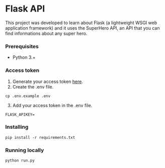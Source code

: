 # Flask API

This project was developed to learn about Flask (a lightweight WSGI web application framework) and it uses the SuperHero API, an API that you can find informations about any super hero.

### Prerequisites
- Python 3.+

### Access token
1. Generate your access token [here](https://superheroapi.com/).
2. Create the .env file.
```
cp .env.example .env
```
3. Add your access token in the .env file.
```
FLASK_APIKEY=
```

### Installing
```
pip install -r requirements.txt
```

### Running locally
```
python run.py
```
